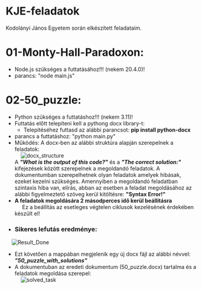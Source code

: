 ﻿# KJE-feladatok
Kodolányi János Egyetem során elkészített feladataim.
# 01-Monty-Hall-Paradoxon:
  - Node.js szükséges a futtatásához!!! (nekem 20.4.0)!
  - parancs: "node main.js"
# 02-50_puzzle:
  - Python szükséges a futtatáshoz!!! (nekem 3.11)!
  - Futtatás előtt telepíteni kell a pythong docx library-t:
    - Telepítéséhez futtasd az alábbi parancsot: <b>pip install python-docx</b>
  - parancs a futtatáshoz: "python main.py"
  - Működés:
      A docx-ben az alábbi struktúra alapján szerepelnek a feladatok: <br>
        &nbsp;&nbsp;&nbsp;&nbsp;![docx_structure](https://github.com/Juhaszky/KJE-feladatok/assets/48858853/4207dbce-04dd-42ac-998d-1d7d2c5110ed)
    <br>
      A <b><i>"What is the output of this code?"</b></i> és a <b><i>"The correct solution:"</b></i> kifejezések között szerepelnek a megoldandó feladatok.
      A dokumentumban szerepelhetnek olyan feladatok amelyek hibásak, ezeket kezelni szükséges. Amennyiben a megoldandó feladatban szintaxis hiba van, elírás, abban az esetben a feladat megoldásához az alábbi figyelmeztető szöveg kerül kitöltésre:
        <b>"Syntax Error!"</b>
        <br>
   - <strong>A feladatok megoldására 2 másodperces idő kerül beállításra</strong>
       <br>
       &nbsp;&nbsp;&nbsp;&nbsp; Ez a beállítás az esetleges végtelen ciklusok kezelésének érdekében készült el!
   - <h3>Sikeres lefutás eredménye:</h3>
&nbsp;&nbsp;&nbsp;&nbsp;![Result_Done](https://github.com/Juhaszky/KJE-feladatok/assets/48858853/f40c476b-eeac-494d-a60e-6590a8eba5eb)

   - Ezt követően a mappában megjelenik egy új docx fájl az alábbi névvel: <b><i>"50_puzzle_with_solutions"</b></i>
   - A dokumentuban az eredeti dokumentum (50_puzzle.docx) tartalma és a feladatok megoldása szerepel:
    <br>
&nbsp;&nbsp;&nbsp;&nbsp;![solved_task](https://github.com/Juhaszky/KJE-feladatok/assets/48858853/ed0f5a42-9c60-4070-b270-6b68f02474e8)


